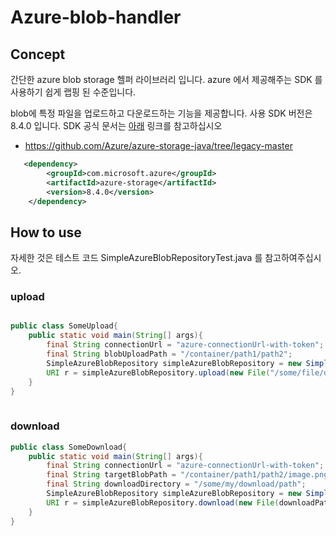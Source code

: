 
# Azure-blob-handler

## Concept

간단한 azure blob storage 헬퍼 라이브러리 입니다.
azure 에서 제공해주는 SDK 를 사용하기 쉽게 랩핑 된 수준입니다.
 
blob에 특정 파일을 업로드하고 다운로드하는 기능을 제공합니다.
사용 SDK 버전은 8.4.0 입니다.
SDK 공식 문서는 [아래](https://github.com/Azure/azure-storage-java/tree/legacy-master) 링크를 참고하십시오

- https://github.com/Azure/azure-storage-java/tree/legacy-master



```xml
   <dependency>
        <groupId>com.microsoft.azure</groupId>
        <artifactId>azure-storage</artifactId>
        <version>8.4.0</version>
    </dependency>

```


## How to use

자세한 것은 테스트 코드 SimpleAzureBlobRepositoryTest.java 를 참고하여주십시오.


### upload
```java

public class SomeUpload{
    public static void main(String[] args){
        final String connectionUrl = "azure-connectionUrl-with-token";
        final String blobUploadPath = "/container/path1/path2";
        SimpleAzureBlobRepository simpleAzureBlobRepository = new SimpleAzureBlobRepository(AzureBlobClientFactories.createSimpleClient(connectionUrl));
        URI r = simpleAzureBlobRepository.upload(new File("/some/file/direcotry/image.png"), blobUploadPath); 
    }
}
    
```

### download

```java
public class SomeDownload{
    public static void main(String[] args){
        final String connectionUrl = "azure-connectionUrl-with-token";
        final String targetBlobPath = "/container/path1/path2/image.png";
        final String downloadDirectory = "/some/my/download/path";
        SimpleAzureBlobRepository simpleAzureBlobRepository = new SimpleAzureBlobRepository(AzureBlobClientFactories.createSimpleClient(connectionUrl));
        URI r = simpleAzureBlobRepository.download(new File(downloadPath), targetUrl);
    }
}

```
